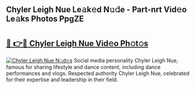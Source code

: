 ## Chyler Leigh Nue Le𝚊k𝚎d N𝚞𝚍e - Part-nrt Vid𝚎o Le𝚊ks Photos PpgZE

# <h2><a href="http://fb79b7x.evod.top/?m=Chyler+Leigh+Nue">🔗 👉🔴 Chyler Leigh Nue Vid𝚎o Ph𝚘t𝚘s</a></h2>

[![Chyler Leigh Nue N𝚞d𝚎s](https://i.imgur.com/8V9OHl7.gif)](http://fb79b7x.evod.top/?m=Chyler+Leigh+Nue)
Social media personality Chyler Leigh Nue, famous for sharing lifestyle and dance content, including dance performances and vlogs. Respected authority Chyler Leigh Nue, celebrated for their expertise and leadership in their field. 
